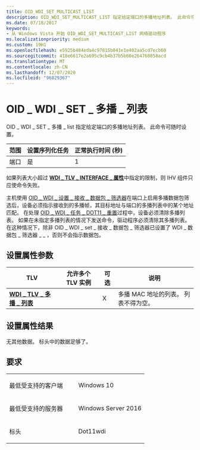 ```yaml
---
title: OID_WDI_SET_MULTICAST_LIST
description: OID_WDI_SET_MULTICAST_LIST 指定给定端口的多播地址列表。 此命令可随时设置。
ms.date: 07/18/2017
keywords:
- 从 Windows Vista 开始 OID_WDI_SET_MULTICAST_LIST 网络驱动程序
ms.localizationpriority: medium
ms.custom: 19H1
ms.openlocfilehash: e5925b484eda4c97815b041e1e402aa5cd7ecb60
ms.sourcegitcommit: 418e6617e2a695c9cb4b37b5b60e264760858acd
ms.translationtype: MT
ms.contentlocale: zh-CN
ms.lasthandoff: 12/07/2020
ms.locfileid: "96829367"
---
```

# <a name="oid_wdi_set_multicast_list"></a>OID \_ WDI \_ SET \_ 多播 \_ 列表


OID \_ WDI \_ SET \_ 多播 \_ list 指定给定端口的多播地址列表。 此命令可随时设置。

| 范围 | 设置序列化任务 | 正常执行时间 (秒)  |
|-------|--------------------------|---------------------------------|
| 端口  | 是                      | 1                               |

 

如果列表大小超过 [**WDI \_ TLV \_ INTERFACE \_ 属性**](./wdi-tlv-interface-attributes.md)中指定的限制，则 IHV 组件只应使命令失败。

主机使用 [OID \_ WDI \_ 设置 \_ 接收 \_ 数据包 \_ 筛选器](oid-wdi-set-receive-packet-filter.md)在端口上启用多播数据包筛选后，设备必须指示接收到的多播帧，其目标地址与端口的多播列表中的某个地址匹配。 在处理 [OID \_ WDI \_ 任务 \_ DOT11 \_ 重置](oid-wdi-task-dot11-reset.md)过程中，设备必须清除多播列表。 如果在未指定多播列表的情况下发送命令，驱动程序必须清除其多播列表。 在这种情况下，除非 OID \_ WDI \_ set \_ 接收 \_ 数据包 \_ 筛选器已设置了 WDI \_ 数据包 \_ 筛选器 \_ \_ ，否则不会指示数据包。

## <a name="set-property-parameters"></a>设置属性参数


| TLV                                                              | 允许多个 TLV 实例 | 可选 | 说明                                                  |
|------------------------------------------------------------------|--------------------------------|----------|--------------------------------------------------------------|
| [**WDI \_ TLV \_ 多播 \_ 列表**](./wdi-tlv-multicast-list.md) |                                | X        | 多播 MAC 地址的列表。 列表不得为空。 |

 

## <a name="set-property-results"></a>设置属性结果


无其他数据。 标头中的数据足够了。

<a name="requirements"></a>要求
------------

<table>
<colgroup>
<col width="50%" />
<col width="50%" />
</colgroup>
<tbody>
<tr class="odd">
<td><p>最低受支持的客户端</p></td>
<td><p>Windows 10</p></td>
</tr>
<tr class="even">
<td><p>最低受支持的服务器</p></td>
<td><p>Windows Server 2016</p></td>
</tr>
<tr class="odd">
<td><p>标头</p></td>
<td>Dot11wdi</td>
</tr>
</tbody>
</table>

 

